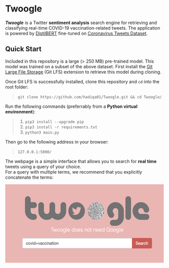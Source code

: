 # Twoogle
***Twoogle*** is a Twitter **sentiment analysis** search engine for retrieving and classifying real-time COVID-19 vaccination-related tweets. The application is powered by [DistilBERT](https://arxiv.org/abs/1910.01108) fine-tuned on [Coronavirus Tweets Dataset](https://ieee-dataport.org/open-access/coronavirus-covid-19-tweets-dataset#files).

## Quick Start

Included in this repository is a large (> 250 MB) pre-trained model. This model was trained on a subset of the above dataset. First install the [Git Large File Storage](https://docs.github.com/en/github/managing-large-files/installing-git-large-file-storage) (Git LFS) extension to retrieve this model during cloning.

Once Git LFS is successfully installed, clone this repository and `cd` into the root folder:
> `git clone https://github.com/hadiqa01/Twoogle.git && cd Twoogle/`

Run the following commands (preferrably from a **Python virtual environment**):

> 1. `pip3 install --upgrade pip`
> 2. `pip3 install -r requirements.txt`
> 3. `python3 main.py`

Then go to the following address in your browser:
> `127.0.0.1:5000/`

The webpage is a simple interface that allows you to search for **real time** tweets using a query of your choice. <br>
For a query with multiple terms, we recommend that you explicitly concatenate the terms: <br>

<!-- ![Query Example](images/query_ex.png "Query Example") -->
<img src="images/query_ex.png" height="250" title="Query Example"/>

